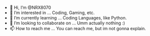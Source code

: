 - 👋 Hi, I’m @NRX8070
- 👀 I’m interested in ... Coding, Gaming, etc.
- 🌱 I’m currently learning ... Coding Languages, like Python.
- 💞️ I’m looking to collaborate on ... Umm actually nothing :)
- 📫 How to reach me ... You can reach me, but im not gonna explain.

<!---
NRX8070/NRX8070 is a ✨ special ✨ repository because its `README.md` (this file) appears on your GitHub profile.
You can click the Preview link to take a look at your changes.
--->
